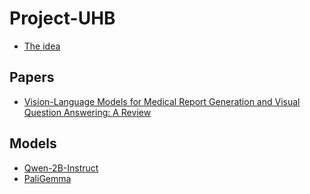 # Project-UHB
- [The idea ](https://www.nosu.io/idea/e8d00223-c3d2-420b-911e-1679bd8f75ee)

## Papers
- [Vision-Language Models for Medical Report
Generation and Visual Question Answering: A Review](https://arxiv.org/pdf/2403.02469)

## Models
- [Qwen-2B-Instruct](https://huggingface.co/Qwen/Qwen2-VL-2B-Instruct)
- [PaliGemma](https://huggingface.co/google/paligemma-3b-pt-224-jax)